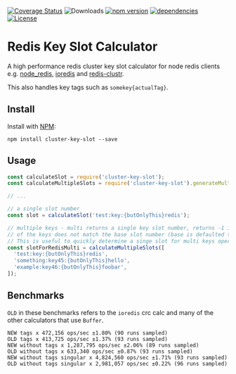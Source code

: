 [![Coverage Status](https://coveralls.io/repos/github/invertase/cluster-key-slot/badge.svg?branch=master)](https://coveralls.io/github/invertase/cluster-key-slot?branch=master)
![Downloads](https://img.shields.io/npm/dt/cluster-key-slot.svg)
[![npm version](https://img.shields.io/npm/v/cluster-key-slot.svg)](https://www.npmjs.com/package/cluster-key-slot)
[![dependencies](https://img.shields.io/david/invertase/cluster-key-slot.svg)](https://david-dm.org/invertase/cluster-key-slot)
[![License](https://img.shields.io/npm/l/cluster-key-slot.svg)](/LICENSE)

# Redis Key Slot Calculator

A high performance redis cluster key slot calculator for node redis clients e.g. [node_redis](https://github.com/NodeRedis/node_redis), [ioredis](https://github.com/luin/ioredis) and [redis-clustr](https://github.com/gosquared/redis-clustr/).

This also handles key tags such as `somekey{actualTag}`.

## Install

Install with [NPM](https://npmjs.org/):

```
npm install cluster-key-slot --save
```

## Usage

```js
const calculateSlot = require('cluster-key-slot');
const calculateMultipleSlots = require('cluster-key-slot').generateMulti;

// ...

// a single slot number
const slot = calculateSlot('test:key:{butOnlyThis}redis');

// multiple keys - multi returns a single key slot number, returns -1 if any
// of the keys does not match the base slot number (base is defaulted to first keys slot)
// This is useful to quickly determine a singe slot for multi keys operations.
const slotForRedisMulti = calculateMultipleSlots([
  'test:key:{butOnlyThis}redis',
  'something:key45:{butOnlyThis}hello',
  'example:key46:{butOnlyThis}foobar',
]);
```

## Benchmarks

`OLD` in these benchmarks refers to the `ioredis` crc calc and many of the other calculators that use `Buffer`.

```text
NEW tags x 472,156 ops/sec ±1.80% (90 runs sampled)
OLD tags x 413,725 ops/sec ±1.37% (93 runs sampled)
NEW without tags x 1,287,795 ops/sec ±2.06% (89 runs sampled)
OLD without tags x 633,340 ops/sec ±0.87% (93 runs sampled)
NEW without tags singular x 4,824,560 ops/sec ±1.71% (93 runs sampled)
OLD without tags singular x 2,981,057 ops/sec ±0.22% (96 runs sampled)
```

